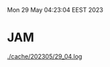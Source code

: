 Mon 29 May 04:23:04 EEST 2023
# JAM
<a href='./cache/202305/29_04.log'>./cache/202305/29_04.log</a>
